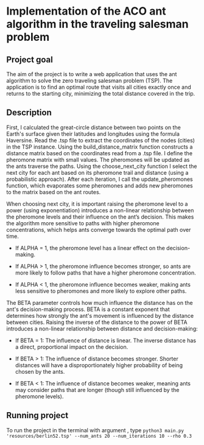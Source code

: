# Implementation of the ACO ant algorithm in the traveling salesman problem

## Project goal
The aim of the project is to write a web application that uses the ant algorithm to 
solve the zero traveling salesman problem (TSP). The application is to find an optimal 
route that visits all cities exactly once and returns to the starting city, minimizing 
the total distance covered in the trip.

## Description

First, I calculated the great-circle distance between two points on the Earth's surface given their latitudes and longitudes using the formula Haversine.
Read the .tsp file to extract the coordinates of the nodes (cities) in the TSP instance.
Using the build_distance_matrix function constructs a distance matrix based on the coordinates read from a .tsp file.
I define the pheromone matrix with small values. The pheromones will be updated as the ants traverse the paths.
Using the choose_next_city function I select the next city for each ant based on its pheromone trail and distance (using a probabilistic approach).
After each iteration, I call the update_pheromones function, which evaporates some pheromones and adds new pheromones to the matrix based on the ant routes.


When choosing next city, it is important raising the pheromone level to a power (using exponentiation) introduces a non-linear relationship between 
the pheromone levels and their influence on the ant’s decision. This makes the algorithm more sensitive to paths with higher pheromone concentrations, 
which helps ants converge towards the optimal path over time.

* If ALPHA = 1, the pheromone level has a linear effect on the decision-making.

* If ALPHA > 1, the pheromone influence becomes stronger, so ants are more likely to follow paths that have a higher pheromone concentration.

* If ALPHA < 1, the pheromone influence becomes weaker, making ants less sensitive to pheromones and more likely to explore other paths.

The BETA parameter controls how much influence the distance has on the ant's decision-making process.
BETA is a constant exponent that determines how strongly the ant's movement is influenced by the distance between cities.
Raising the inverse of the distance to the power of BETA introduces a non-linear relationship between distance and decision-making:

* If BETA = 1: The influence of distance is linear. The inverse distance has a direct, proportional impact on the decision.

* If BETA > 1: The influence of distance becomes stronger. Shorter distances will have a disproportionately higher probability of being chosen by the ants.

* If BETA < 1: The influence of distance becomes weaker, meaning ants may consider paths that are longer (though still influenced by the pheromone levels).

## Running project

To run the project in the terminal with argument , type ```python3 main.py 'resources/berlin52.tsp' --num_ants 20 --num_iterations 10 --rho 0.3```